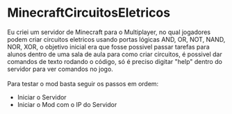 # MinecraftCircuitosEletricos
Eu criei um servidor de Minecraft para o Multiplayer, no qual jogadores podem criar circuitos eletricos usando portas lógicas AND, OR, NOT, NAND, NOR, XOR, o objetivo inicial era que fosse possivel passar tarefas para alunos dentro de uma sala de aula para como criar circuitos, é possivel dar comandos de texto rodando o código, só é preciso digitar "help" dentro do servidor para ver comandos no jogo.<br/><br/>
Para testar o mod basta seguir os passos em ordem:<br/>
- Iniciar o Servidor<br/>
- Iniciar o Mod com o IP do Servidor
